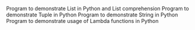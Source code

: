 Program to demonstrate List in Python and List comprehension
Program to demonstrate Tuple in Python
Program to demonstrate String in Python
Program to demonstrate usage of Lambda functions in Python
